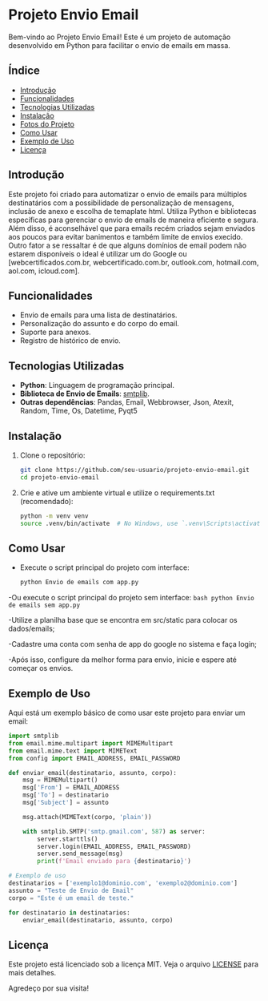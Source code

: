 # Projeto Envio Email

Bem-vindo ao Projeto Envio Email! Este é um projeto de automação desenvolvido em Python para facilitar o envio de emails em massa.

## Índice

- [Introdução](#introdução)
- [Funcionalidades](#funcionalidades)
- [Tecnologias Utilizadas](#tecnologias-utilizadas)
- [Instalação](#instalação)
- [Fotos do Projeto](#fotos-do-projeto)
- [Como Usar](#como-usar)
- [Exemplo de Uso](#exemplo-de-uso)
- [Licença](#licença)

## Introdução

Este projeto foi criado para automatizar o envio de emails para múltiplos destinatários com a possibilidade de personalização de mensagens, inclusão de anexo e escolha de temaplate html. Utiliza Python e bibliotecas específicas para gerenciar o envio de emails de maneira eficiente e segura.
Além disso, é aconselhável que para emails recém criados sejam enviados aos poucos para evitar banimentos e também limite de envios execido. Outro fator a se ressaltar é de que alguns domínios de email podem não estarem disponíveis o ideal é utilizar um do Google ou [webcertificados.com.br, webcertificado.com.br, outlook.com, hotmail.com, aol.com, icloud.com].

## Funcionalidades

- Envio de emails para uma lista de destinatários.
- Personalização do assunto e do corpo do email.
- Suporte para anexos.
- Registro de histórico de envio.

## Tecnologias Utilizadas

- **Python**: Linguagem de programação principal.
- **Biblioteca de Envio de Emails**: [smtplib](https://docs.python.org/3/library/smtplib.html).
- **Outras dependências**: Pandas, Email, Webbrowser, Json, Atexit, Random, Time, Os, Datetime, Pyqt5

## Instalação

1. Clone o repositório:
    ```bash
    git clone https://github.com/seu-usuario/projeto-envio-email.git
    cd projeto-envio-email
    ```

2. Crie e ative um ambiente virtual e utilize o requirements.txt (recomendado):
    ```bash
    python -m venv venv
    source .venv/bin/activate  # No Windows, use `.venv\Scripts\activate`
    ```

## Como Usar

   - Execute o script principal do projeto com interface:
     ```bash
     python Envio de emails com app.py
     ```
   -Ou execute o script principal do projeto sem interface:
     ```bash
     python Envio de emails sem app.py
     ```

   -Utilize a planilha base que se encontra em src/static para colocar os dados/emails;

   -Cadastre uma conta com senha de app do google no sistema e faça login;

   -Após isso, configure da melhor forma para envio, inicie e espere até começar os envios.

## Exemplo de Uso

Aqui está um exemplo básico de como usar este projeto para enviar um email:

```python
import smtplib
from email.mime.multipart import MIMEMultipart
from email.mime.text import MIMEText
from config import EMAIL_ADDRESS, EMAIL_PASSWORD

def enviar_email(destinatario, assunto, corpo):
    msg = MIMEMultipart()
    msg['From'] = EMAIL_ADDRESS
    msg['To'] = destinatario
    msg['Subject'] = assunto

    msg.attach(MIMEText(corpo, 'plain'))

    with smtplib.SMTP('smtp.gmail.com', 587) as server:
        server.starttls()
        server.login(EMAIL_ADDRESS, EMAIL_PASSWORD)
        server.send_message(msg)
        print(f'Email enviado para {destinatario}')

# Exemplo de uso
destinatarios = ['exemplo1@dominio.com', 'exemplo2@dominio.com']
assunto = "Teste de Envio de Email"
corpo = "Este é um email de teste."

for destinatario in destinatarios:
    enviar_email(destinatario, assunto, corpo)
```

## Licença

Este projeto está licenciado sob a licença MIT. Veja o arquivo [LICENSE](link) para mais detalhes.

Agredeço por sua visita!